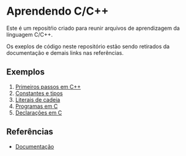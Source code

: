 # Aprendendo C/C++

Este é um repositŕio criado para reunir arquivos de aprendizagem da línguagem C/C++.

Os exeplos de código neste repositório estão sendo retirados da documentação e demais links nas referências.

## Exemplos
1. [Primeiros passos em C++](./docs/001-firststeps.md)
2. [Constantes e tipos](./docs/002-constants.md)
3. [Literais de cadeia](./docs/003-literaisDeCadeia.md)
4. [Programas em C](docs/004-programasC.md)
5. [Declarações em C](docs/005-declarations.md)

## Referências
* [Documentação](https://learn.microsoft.com/pt-br/cpp/c-language)

